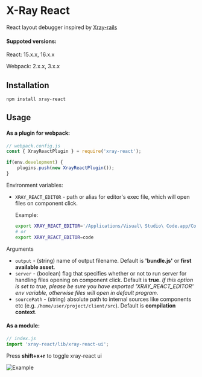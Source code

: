 # X-Ray React
React layout debugger inspired by [Xray-rails](https://github.com/brentd/xray-rails)

#### Suppoted versions:
React: 15.x.x, 16.x.x

Webpack: 2.x.x, 3.x.x

## Installation

`npm install xray-react`

## Usage

#### As a plugin for webpack:
```javascript
// webpack.config.js
const { XrayReactPlugin } = require('xray-react');

if(env.development) {
    plugins.push(new XrayReactPlugin());
}
```

Environment variables:
- `XRAY_REACT_EDITOR` - path or alias for editor's exec file, which will open files on component click.
  
  Example:
  ```bash
  export XRAY_REACT_EDITOR='/Applications/Visual\ Studio\ Code.app/Contents/Resources/app/bin/code'
  # or
  export XRAY_REACT_EDITOR=code
  ```

Arguments
- `output` - (string) name of output filename. Default is **'bundle.js'** or **first available asset**.
- `server` - (boolean) flag that specifies whether or not to run server for handling files opening on component click. Default is **true**. _If this option is set to true, please be sure you have exported 'XRAY_REACT_EDITOR' env variable, otherwise files will open in default program._
- `sourcePath` - (string) absolute path to internal sources like components etc (e.g. `/home/user/project/client/src`). Default is **compilation context**.


#### As a module:
```javascript
// index.js
import 'xray-react/lib/xray-react-ui';
```

Press **shift+x+r** to toggle xray-react ui

![Example](media/example.gif)
